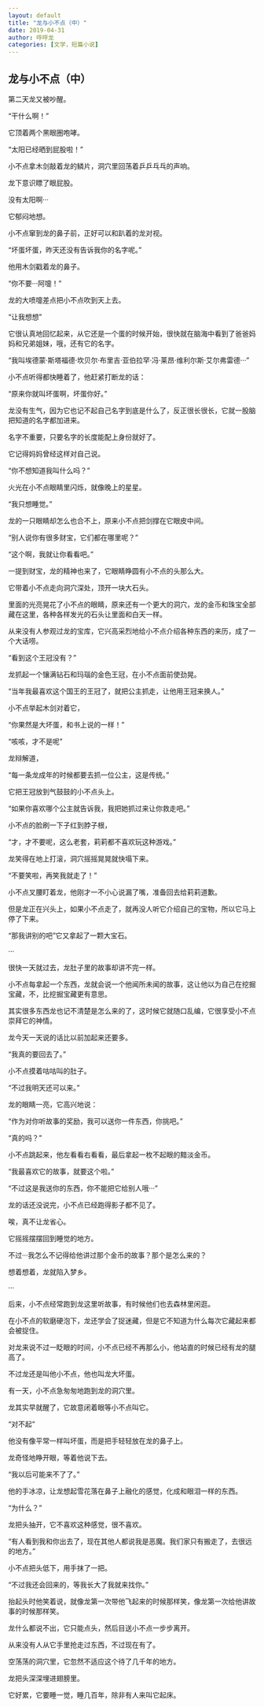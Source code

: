 ```yaml
---
layout: default
title: "龙与小不点（中）"
date: 2019-04-31
author: 呼呼龙
categories: [文学，短篇小说]
---
```


## 龙与小不点（中）

第二天龙又被吵醒。

“干什么啊！”

它顶着两个黑眼圈咆哮。

“太阳已经晒到屁股啦！”

小不点拿木剑敲着龙的鳞片，洞穴里回荡着乒乒乓乓的声响。

龙下意识瞟了眼屁股。

没有太阳啊···

它郁闷地想。

小不点窜到龙的鼻子前，正好可以和趴着的龙对视。

“坏蛋坏蛋，昨天还没有告诉我你的名字呢。”

他用木剑戳着龙的鼻子。

“你不要···阿嚏！”

龙的大喷嚏差点把小不点吹到天上去。

“让我想想”

它很认真地回忆起来，从它还是一个蛋的时候开始，很快就在脑海中看到了爸爸妈妈和兄弟姐妹，哦，还有它的名字。

“我叫埃德蒙·斯塔福德·坎贝尔·布里吉·亚伯拉罕·冯·莱昂·维利尔斯·艾尔弗雷德···”

小不点听得都快睡着了，他赶紧打断龙的话：

“原来你就叫坏蛋啊，坏蛋你好。”

龙没有生气，因为它也记不起自己名字到底是什么了，反正很长很长，它就一股脑把知道的名字都加进来。

名字不重要，只要名字的长度能配上身份就好了。

它记得妈妈曾经这样对自己说。

“你不想知道我叫什么吗？”

火光在小不点眼睛里闪烁，就像晚上的星星。

“我只想睡觉。”

龙的一只眼睛却怎么也合不上，原来小不点把剑撑在它眼皮中间。

“别人说你有很多财宝，它们都在哪里呢？”

“这个啊，我就让你看看吧。”

一提到财宝，龙的精神也来了，它眼睛睁圆有小不点的头那么大。

它带着小不点走向洞穴深处，顶开一块大石头。

里面的光亮晃花了小不点的眼睛，原来还有一个更大的洞穴，龙的金币和珠宝全部藏在这里，各种各样发光的石头让里面和白天一样。

从来没有人参观过龙的宝库，它兴高采烈地给小不点介绍各种东西的来历，成了一个大话唠。

“看到这个王冠没有？”

龙抓起一个镶满钻石和玛瑙的金色王冠，在小不点面前使劲晃。

“当年我最喜欢这个国王的王冠了，就把公主抓走，让他用王冠来换人。”

小不点举起木剑对着它，

“你果然是大坏蛋，和书上说的一样！”

“咳咳，才不是呢”

龙辩解道，

“每一条龙成年的时候都要去抓一位公主，这是传统。”

它把王冠放到气鼓鼓的小不点头上。

“如果你喜欢哪个公主就告诉我，我把她抓过来让你救走吧。”

小不点的脸刷一下子红到脖子根，

“才，才不要呢，这么老套，莉莉都不喜欢玩这种游戏。”

龙笑得在地上打滚，洞穴摇摇晃晃就快塌下来。

“不要笑啦，再笑我就走了！”

小不点叉腰盯着龙，他刚才一不小心说漏了嘴，准备回去给莉莉道歉。

但是龙正在兴头上，如果小不点走了，就再没人听它介绍自己的宝物，所以它马上停了下来。

“那我讲别的吧”它又拿起了一颗大宝石。

···

很快一天就过去，龙肚子里的故事却讲不完一样。

小不点每拿起一个东西，龙就会说一个他闻所未闻的故事，这让他以为自己在挖掘宝藏，不，比挖掘宝藏更有意思。

其实很多东西龙也记不清楚是怎么来的了，这时候它就随口乱编，它很享受小不点崇拜它的神情。

龙今天一天说的话比以前加起来还要多。

“我真的要回去了。”

小不点摸着咕咕叫的肚子。

“不过我明天还可以来。”

龙的眼睛一亮，它高兴地说：

“作为对你听故事的奖励，我可以送你一件东西，你挑吧。”

“真的吗？”

小不点跳起来，他左看看右看看，最后拿起一枚不起眼的黯淡金币。

“我最喜欢它的故事，就要这个啦。”

“不过这是我送你的东西，你不能把它给别人哦···”

龙的话还没说完，小不点已经跑得影子都不见了。

唉，真不让龙省心。

它摇摇摆摆回到睡觉的地方。

不过···我怎么不记得给他讲过那个金币的故事？那个是怎么来的？

想着想着，龙就陷入梦乡。

···

后来，小不点经常跑到龙这里听故事，有时候他们也去森林里闲逛。

在小不点的软磨硬泡下，龙还学会了捉迷藏，但是它不知道为什么每次它藏起来都会被捉住。

对龙来说不过一眨眼的时间，小不点已经不再那么小，他站直的时候已经有龙的腿高了。

不过龙还是叫他小不点，他也叫龙大坏蛋。

有一天，小不点急匆匆地跑到龙的洞穴里。

龙其实早就醒了，它故意闭着眼等小不点叫它。

“对不起”

他没有像平常一样叫坏蛋，而是把手轻轻放在龙的鼻子上。

龙奇怪地睁开眼，等着他说下去。

“我以后可能来不了了。”

他的手冰凉，让龙想起雪花落在鼻子上融化的感觉，化成和眼泪一样的东西。

“为什么？”

龙把头抽开，它不喜欢这种感觉，很不喜欢。

“有人看到我和你出去了，现在其他人都说我是恶魔。我们家只有搬走了，去很远的地方。”

小不点把头低下，用手抹了一把。

“不过我还会回来的，等我长大了我就来找你。”

抬起头时他笑着说，就像龙第一次带他飞起来的时候那样笑，像龙第一次给他讲故事的时候那样笑。

龙什么都说不出，它只能点头，然后目送小不点一步步离开。

从来没有人从它手里抢走过东西，不过现在有了。

空荡荡的洞穴里，它忽然不适应这个待了几千年的地方。

龙把头深深埋进翅膀里。

它好累，它要睡一觉，睡几百年，除非有人来叫它起床。